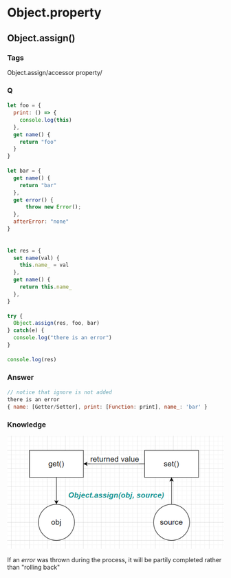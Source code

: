 # Object.property

## Object.assign()

### Tags

Object.assign/accessor property/

### Q

```JavaScript
let foo = {
  print: () => {
    console.log(this)
  },
  get name() {
    return "foo"
  }
}

let bar = {
  get name() {
    return "bar"
  },
  get error() {
      throw new Error();
  },
  afterError: "none"
}


let res = {
  set name(val) {
    this.name_ = val
  },
  get name() {
    return this.name_
  },
}

try {
  Object.assign(res, foo, bar)
} catch(e) {
  console.log("there is an error")
}

console.log(res)
```

### Answer

```JavaScript
// notice that ignore is not added
there is an error
{ name: [Getter/Setter], print: [Function: print], name_: 'bar' }
```

### Knowledge

![Image text](../imgs/JavaScript/obj-assign.png)

If an _error_ was thrown during the process, it will be partily completed rather than "rolling back"
